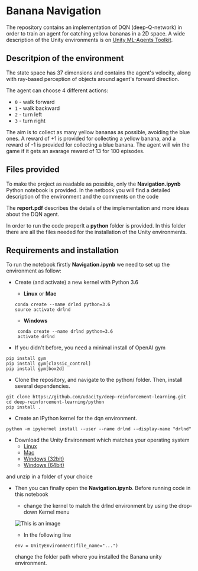 # Banana Navigation
The repository contains an implementation of DQN (deep-Q-network) in order to train an agent for catching yellow bananas in a 2D space. 
A wide description of the Unity environments is on [Unity ML-Agents Toolkit](https://github.com/Unity-Technologies/ml-agents).


## Descritpion of the environment

The state space has 37 dimensions and contains the agent's velocity, along with ray-based perception of objects around agent's forward direction. 

The agent can choose 4 different actions:
- `0` - walk forward 
- `1` - walk backward
- `2` - turn left
- `3` - turn right

The aim is to collect as many yellow bananas as possible, avoiding the blue ones. A reward of +1 is provided for collecting a yellow banana, and a reward of -1 is provided for collecting a blue banana. The agent will win the game if it gets an avarage reward of 13 for 100 episodes.


## Files provided

To make the project as readable as possible, only the **Navigation.ipynb** Python notebook is provided. In the netbook you will find a detailed description of the environment and the comments on the code 

The **report.pdf** describes the details of the implementation and more ideas about the DQN agent.

In order to run the code properlt a **python** folder is provided. In this folder there are all the files needed for the installation of the Unity environments. 


## Requirements and installation

To run the notebook firstly **Navigation.ipynb** we need to set up the environment as follow:

- Create (and activate) a new kernel with Python 3.6
    - **Linux** or **Mac**
   ```
   conda create --name drlnd python=3.6
   source activate drlnd
    ```  
    - **Windows**
   ```
    conda create --name drlnd python=3.6
    activate drlnd
   ```

- If you didn't before, you need a minimal install of OpenAI gym
```
pip install gym
pip install gym[classic_control]
pip install gym[box2d]
```

- Clone the repository, and navigate to the python/ folder. Then, install several dependencies.
```
git clone https://github.com/udacity/deep-reinforcement-learning.git
cd deep-reinforcement-learning/python
pip install .
```

- Create an IPython kernel for the dqn environment.
```
python -m ipykernel install --user --name drlnd --display-name "drlnd"
```

- Download the Unity Environment which matches your operating system
    - [Linux](https://s3-us-west-1.amazonaws.com/udacity-drlnd/P1/Banana/Banana_Linux.zip)
    - [Mac](https://s3-us-west-1.amazonaws.com/udacity-drlnd/P1/Banana/Banana.app.zip)
    - [Windows (32bit)](https://s3-us-west-1.amazonaws.com/udacity-drlnd/P1/Banana/Banana_Windows_x86.zip)
    - [Windows (64bit)](https://s3-us-west-1.amazonaws.com/udacity-drlnd/P1/Banana/Banana_Windows_x86_64.zip)

and unzip in a folder of your choice

- Then you can finally open the **Navigation.ipynb**. Before running code in this notebook
    - change the kernel to match the drlnd environment by using the drop-down Kernel menu
    
    ![This is an image](https://user-images.githubusercontent.com/10624937/42386929-76f671f0-8106-11e8-9376-f17da2ae852e.png)
 
    - In the following line
    ```
    env = UnityEnvironment(file_name="...")
    ```
    change the folder path where you installed the Banana unity environment.
